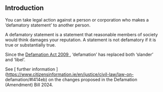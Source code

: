 ##  Introduction

You can take legal action against a person or corporation who makes a
‘defamatory statement’ to another person.

A defamatory statement is a statement that reasonable members of society would
think damages your reputation. A statement is not defamatory if it is true or
substantially true.

Since the [ Defamation Act 2009
](https://www.irishstatutebook.ie/eli/2009/act/31/enacted/en/print) ,
‘defamation’ has replaced both ‘slander’ and ‘libel’.

See [ further information
](https://www.citizensinformation.ie/en/justice/civil-law/law-on-
defamation/#l414eb) on the changes proposed in the Defamation (Amendment) Bill
2024.
